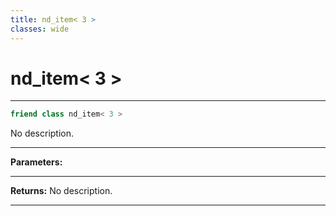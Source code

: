 ```yaml
---
title: nd_item< 3 >
classes: wide
---
```

# nd_item< 3 >

---

```cpp
friend class nd_item< 3 >
```


No description.


---
**Parameters:**


---
**Returns:** No description.

---
